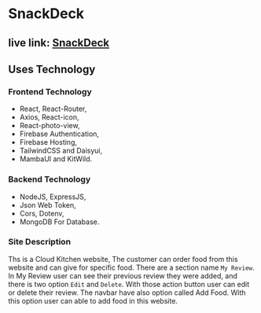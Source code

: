 # SnackDeck

## live link: [SnackDeck](https://snackdeck-a569c.web.app/) 

## Uses Technology

### Frontend Technology
- React, React-Router,
- Axios, React-icon,  
- React-photo-view, 
- Firebase Authentication,   
- Firebase Hosting, 
- TailwindCSS and Daisyui,
- MambaUI and KitWild. 

### Backend Technology
- NodeJS, ExpressJS,
- Json Web Token,
- Cors, Dotenv,
- MongoDB For Database.

### Site Description

Ths is a Cloud Kitchen website, The customer can order food from this website and can give for specific food. There are a section name `My Review`. In My Review user can see their previous review they were added, and there is two option `Edit` and `Delete`. With those action button user can edit or delete their review. The navbar have also option called Add Food. With this option user can able to add food in this website.
